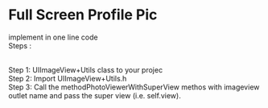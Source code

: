 # Full Screen Profile Pic
implement in one line code
 <br />Steps :

 <br />Step 1: UIImageView+Utils class to your projec 
 <br />Step 2: Import UIImageView+Utils.h 
 <br />Step 3: Call the  methodPhotoViewerWithSuperView methos with imageview outlet name and pass the super view (i.e. self.view). 
